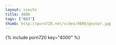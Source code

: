 ```yaml
--- 
layout: sieutv
title: 4000
tags: ["003"]
thumb: http://porn720.net/video/4000/poster.jpg
---
```

{% include porn720 key="4000" %} 
